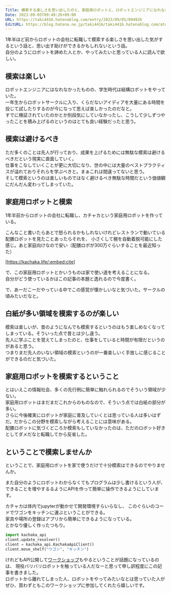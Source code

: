 ```yaml
---
Title: 模索する楽しさを思い出したのと、家庭用ロボットと、ロボットエンジニアになれなかった自分のためにAPIを作っている話
Date: 2023-09-05T09:49:26+09:00
URL: https://taki4416.hatenablog.com/entry/2023/09/05/094926
EditURL: https://blog.hatena.ne.jp/taki4416/taki4416.hatenablog.com/atom/entry/820878482964656532
---
```


1年半ほど前からロボットの会社に転職して模索する楽しさを思い出した気がするという話と、思い出す助けができるかもしれないという話。  
自分のようにロボットを諦めた人とか、やってみたいと思っている人に読んで欲しい。

## 模索は楽しい

ロボットエンジニアにはなれなかったものの、学生時代は結構ロボットをやっていた。  
一年生からロボットサークルに入り、くらだないアイディアを大量にある時間を投じて試したりするのが今になって思えば楽しかったのだなと。  
すでに検証されていたのかとか別段気にしていなかったし、こうして少しずつやったことを積み上げるのというのはとても良い経験だったと思う。

## 模索は避けるべき

ただ多くのことは先人が行っており、成果を上げるためには無駄な模索は避けるべきだという現実に直面していく。  
仕事をこなしていくことが更に大切になり、世の中には大量のベストプラクティスが溢れておりそれらを学ぶべきと。まぁこれは間違ってないと思う。  
そして模索というのは楽しいものではなく避けるべき無駄な時間だという価値観にだんだん変わってしまっていた。

## 家庭用ロボットと模索

1年半前からロボットの会社に転職し、カチャカという家庭用ロボットを作っている。

こんなこと書いたらあとで怒られるかもしれないけれどレストランで動いている配膳ロボットを見たことあったらそれを、
小さくして棚を自動着脱可能にした感じ。あと家庭向けなので安い（配膳ロボが300万ぐらいすることを最近知った）  

[https://kachaka.life/:embed:cite]

で、この家庭用ロボットとかいうものは家で使い道を考えることになる。  
自分がどう使っているかはこの記事の本題と逸れるので今度書く。

で、あーだこーだやっている中でこの感覚が懐かしいなと気づいた。サークルの頃みたいだなと。

## 白紙が多い領域を模索するのが楽しい

模索は楽しいが、昔のようになんでも模索するというのはもう楽しめなくなってしまっている。そういった点で昔とは少し違う。  
先人に学ぶことを覚えてしまったのと、仕事をしていると時間が有限だというのがあると思う。  
つまりまだ先人のいない領域の模索というのが一番楽しいく手放しに感じることができるのだと気づいた。

## 家庭用ロボットを模索するということ

とはいえこの情報社会、多くの先行例に簡単に触れられるのでそういう領域が少ない。  
家庭用ロボットはまだまだこれからのものなので、そういう点では白紙の部分が多い。  
さらに今後確実にロボットが家庭に普及していくとは思っている人は多いはずだ。だからこの分野を模索しながら考えることには意味がある。  
配膳ロボットに気づくどころか模索もしていなかったのは、ただのロボット好きとしてダメだなと転職してから反省した。  

## ということで模索しませんか

ということで、家庭用ロボットを家で使うだけで十分模索はできるのでやりませんか。  

また自分のようにロボットわからなくてもプログラムは少し書けるという人が、
できることを増やするるようにAPIを作って簡単に操作できるようにしています。

カチャカは体内でjupyterが動かせて開発環境すらいらなし、
このぐらいのコードでワゴンをキッチンに運ぶということができる。  
家具や場所の登録はアプリから簡単にできるようになっている。  
とかなり優しく作ったつもり。

```python
import kachaka_api
client.update_resolver()
client = kachaka_api.KachakaApiClient()
client.move_shelf("ワゴン", "キッチン")
```

けれどもAPI公開して[ワークショップ](https://kachaka.connpass.com/event/293950/)もやるということが話題になっているのは、
現役バリバリロボットを触っている人だなーと思って申し訳程度にこの記事を書きました。  
ロボットから離れてしまった人、ロボットをやってみたいなとは思っていた人がぜひ、買わずともこのワークショップに参加してくれたら嬉しいです。
